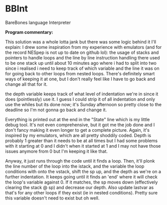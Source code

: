 # BBInt
BareBones language Interpreter

**Program commentary:**

This solution was a whole lotta jank but there was some logic behind it I'll explain:
I drew some inspiration from my experience with emulators (and for the record NESpep is not up to date on github lol):
the usage of stacks and pointers to handle loops and the line by line instruction handling
there used to be one stack up until about 10 minutes ago where i had to split into two since i realised i need to
keep track of which variable and the line it was on for going back to other loops from nested loops.
There's definitely smart ways of keeping it at one, but I don't really feel like I have to go back and change all that
for it.

the depth variable keeps track of what level of indentation we're in since it does (pointlessly) use it. I guess I
could strip it of all indentation and only use the whiles but its done now; it's Sunday afternoon so pretty close to
the deadline so I'm not gonna go back and change it.

Everything is printed out at the end in the "State" line which is my little debug tool. It's not even comprehensive,
but it got me the job done and I don't fancy making it even longer to get a complete picture. Again, it's inspired by
my emulators, which are all pretty shoddily coded. Depth is probably 1 greater than it needs to be at all times but
I had some problems with it starting at 0 and I didn't when it started at 1 and I may not have those issues anymore
from 0 but I'm keeping it like that.

Anyway, it just runs through the code until it finds a loop. Then, it'll plonk the line number of the loop into the
istack, and the variable the loop conditions with onto the vstack, shift the sp up, and the depth as we're on a further
indentation. It keeps going until it finds an 'end' where it will check the loop's variable against 0. If it matches,
the sp moves down (effectively clearing the stack @ sp) and decrease our depth. Also update lastvar as that's for any 
other loops if they exist (ie in nested conditions). Pretty sure this variable doesn't need to exist but oh well.
